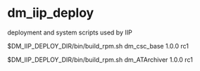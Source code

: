 # dm_iip_deploy
deployment and system scripts used by IIP


$DM_IIP_DEPLOY_DIR/bin/build_rpm.sh dm_csc_base 1.0.0 rc1

$DM_IIP_DEPLOY_DIR/bin/build_rpm.sh dm_ATArchiver 1.0.0 rc1
